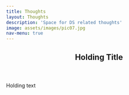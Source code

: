 ```yaml
---
title: Thoughts
layout: Thoughts
description: 'Space for DS related thoughts'
image: assets/images/pic07.jpg
nav-menu: true
---
```


<!-- Main -->
<div id="main">

<!-- One -->
<section id="one">
	<div class="inner">
		<header class="major">
			<h2>Holding Title</h2>
		</header>
		<p>Holding text</p>
	</div>
</section>

</div>
